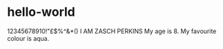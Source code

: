 # hello-world
12345678910!"£$%^&amp;*()
I AM ZASCH PERKINS
My age is 8.
My favourite colour is aqua.
